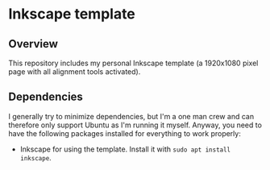 # Inkscape template

## Overview

This repository includes my personal Inkscape template (a 1920x1080 pixel page with all alignment tools activated).

## Dependencies

I generally try to minimize dependencies, but I'm a one man crew and can therefore only support Ubuntu as I'm running it myself. Anyway, you need to have the following packages installed for everything to work properly:

- Inkscape for using the template. Install it with `sudo apt install inkscape`.
